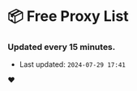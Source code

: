 # :package: Free Proxy List
### Updated every 15 minutes.

- Last updated: `2024-07-29 17:41`

:heart:
